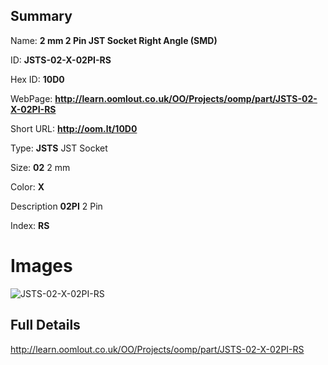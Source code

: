 

## Summary
 
Name: __2 mm 2 Pin JST Socket Right Angle (SMD)__

ID: __JSTS-02-X-02PI-RS__

Hex ID: __10D0__

WebPage: __http://learn.oomlout.co.uk/OO/Projects/oomp/part/JSTS-02-X-02PI-RS__

Short URL: __http://oom.lt/10D0__


Type: __JSTS__ JST Socket 

Size: __02__ 2 mm 

Color: __X__  

Description __02PI__ 2 Pin 

Index: __RS__


 # Images
![JSTS-02-X-02PI-RS](http://oomlout.com/oomp-gen/parts/JSTS-02-X-02PI-RS/JSTS-02-X-02PI-RS_420.jpg)



 ## Full Details

 http://learn.oomlout.co.uk/OO/Projects/oomp/part/JSTS-02-X-02PI-RS














